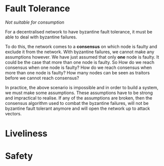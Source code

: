 # Fault Tolerance

_Not suitable for consumption_

For a decentralised network to have byzantine fault tolerance, it must be able to deal with byzantine failures.

To do this, the network comes to a **consensus** on which node is faulty and exclude it from the network. With byzantine failures, we cannot make any assumptions however. We have just assumed that only **one** node is faulty. It could be the case that more than one node is faulty. So How do we reach consensus when one node is faulty? How do we reach consensus when more than one node is faulty? How many nodes can be seen as traitors before we cannot reach consensus?

In practice, the above scenario is impossible and in order to build a system, we must make some assumptions. These assumptions have to be strong and impractical to realise. If any of the assumptions are broken, then the consensus algorithm used to combat the byzantine failures, will not be byzantine fault tolerant anymore and will open the network up to attack vectors.

# Liveliness

# Safety

##### 



